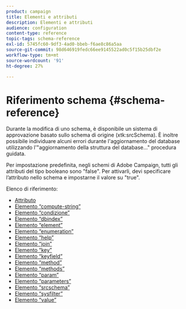 ```yaml
---
product: campaign
title: Elementi e attributi
description: Elementi e attributi
audience: configuration
content-type: reference
topic-tags: schema-reference
exl-id: 5745fc60-9df3-4ad0-bbeb-f6ae8c86a5aa
source-git-commit: 98d646919fedc66ee9145522ad0c5f15b25dbf2e
workflow-type: tm+mt
source-wordcount: '91'
ht-degree: 27%

---
```


# Riferimento schema {#schema-reference}

Durante la modifica di uno schema, è disponibile un sistema di approvazione basato sullo schema di origine (xtk:srcSchema). È inoltre possibile individuare alcuni errori durante l&#39;aggiornamento del database utilizzando l&#39;&quot;aggiornamento della struttura del database...&quot; procedura guidata.

Per impostazione predefinita, negli schemi di Adobe Campaign, tutti gli attributi del tipo booleano sono &quot;false&quot;. Per attivarli, devi specificare l’attributo nello schema e impostarne il valore su &quot;true&quot;.

Elenco di riferimento:

* [Attributo](schema/attribute.md)
* [Elemento “compute-string”](schema/compute-string.md)
* [Elemento “condizione”](schema/condition.md)
* [Elemento “dbindex”](schema/db-index.md)
* [Elemento “element”](schema/element.md)
* [Elemento “enumeration”](schema/enumeration.md)
* [Elemento “help”](schema/help.md)
* [Elemento “join”](schema/join.md)
* [Elemento “key”](schema/key.md)
* [Elemento “keyfield”](schema/keyfield.md)
* [Elemento “method”](schema/method.md)
* [Elemento “methods”](schema/methods.md)
* [Elemento “param”](schema/param.md)
* [Elemento “parameters”](schema/parameters.md)
* [Elemento “srcschema”](schema/srcschema.md)
* [Elemento “sysfilter”](schema/sysfilter.md)
* [Elemento “value”](schema/value.md)
